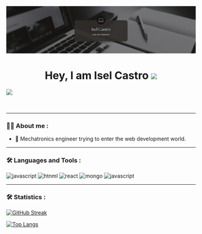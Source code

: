 
<div id="header" align="center">
  <img decoding="async" src="https://github.com/iselcq/iselcq/blob/main/Black%20Minimalist%20Motivation%20Quote%20LinkedIn%20Banner.png" width="800"/>
  <h1>
  Hey, I am Isel Castro
  <img decoding="async" src="https://media.giphy.com/media/hvRJCLFzcasrR4ia7z/giphy.gif" width="30px"/>
</h1>
</div>

[![](https://img.shields.io/badge/LinkedIn-0077B5?style=for-the-badge&logo=linkedin&logoColor=white)](https://www.linkedin.com/in/iselcq/)

<div id="badges" align="center">
<img decoding="async" src="https://visitor-badge-reloaded.herokuapp.com/badge?page_id=noelianav91.noelianav91&color=00cf00" alt=""/>

---
 <div id="header" align="left">

### :woman_technologist: About me : 
- 🤔 Mechatronics engineer trying to enter the web development world. 

---

### :hammer_and_wrench: Languages and Tools :

<div id="header" align="left">
    <img decoding="async" src="https://img.shields.io/badge/JavaScript-323330?style=for-the-badge&logo=javascript&logoColor=F7DF1E" alt="javascript"/>
  </a>
    <img decoding="async" src="https://img.shields.io/badge/HTML5-E34F26?style=for-the-badge&logo=html5&logoColor=white" alt="htnml"/>
  </a>
 <img decoding="async" src="https://img.shields.io/badge/React-20232A?style=for-the-badge&logo=react&logoColor=61DAFB" alt="react"/>
  </a>
 <img decoding="async" src="https://img.shields.io/badge/Tailwind_CSS-38B2AC?style=for-the-badge&logo=tailwind-css&logoColor=white" alt="mongo"/>
  </a>
    <img decoding="async" src="https://img.shields.io/badge/JavaScript-323330?style=for-the-badge&logo=javascript&logoColor=F7DF1E" alt="javascript"/>
  </a>
</div>

---

### :hammer_and_wrench: Statistics :


[![GitHub Streak](http://github-readme-streak-stats.herokuapp.com?user=iselcq&theme=dark&background=000000)](https://git.io/streak-stats)

[![Top Langs](https://github-readme-stats.vercel.app/api/top-langs/?username=iselcq&layout=compact&theme=vision-friendly-dark)](https://github.com/anuraghazra/github-readme-stats)

<!--
**iselcq/iselcq** is a ✨ _special_ ✨ repository because its `README.md` (this file) appears on your GitHub profile.

Here are some ideas to get you started:

- 🔭 I’m currently working on ...
- 🌱 I’m currently learning ...
- 👯 I’m looking to collaborate on ...
- 🤔 I’m looking for help with ...
- 💬 Ask me about ...
- 📫 How to reach me: ...
- 😄 Pronouns: ...
- ⚡ Fun fact: ...
-->

<!--
**iselcq/iselcq** is a ✨ _special_ ✨ repository because its `README.md` (this file) appears on your GitHub profile.

Here are some ideas to get you started:

- 🔭 I’m currently working on ...
- 🌱 I’m currently learning ...
- 👯 I’m looking to collaborate on ...
- 🤔 I’m looking for help with ...
- 💬 Ask me about ...
- 📫 How to reach me: ...
- 😄 Pronouns: ...
- ⚡ Fun fact: ...
-->
